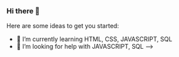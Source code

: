 ### Hi there 👋


Here are some ideas to get you started:

- 🌱 I’m currently learning HTML, CSS, JAVASCRIPT, SQL
- 🤔 I’m looking for help with JAVASCRIPT, SQL
-->
